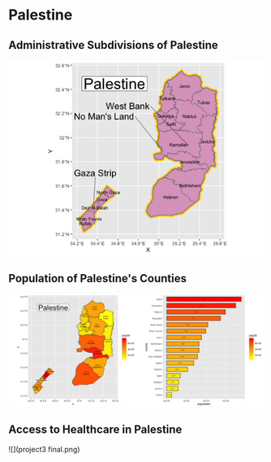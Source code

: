 # Palestine

## Administrative Subdivisions of Palestine

![](Palestine.png)

## Population of Palestine's Counties

![](Rplot04.png)

## Access to Healthcare in Palestine

![](project3 final.png)

